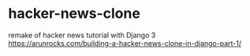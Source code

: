 # hacker-news-clone
remake of hacker news tutorial with Django 3
https://arunrocks.com/building-a-hacker-news-clone-in-django-part-1/
